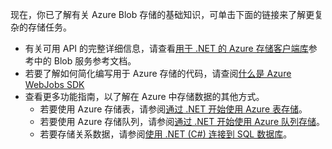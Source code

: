
现在，你已了解有关 Azure Blob 存储的基础知识，可单击下面的链接来了解更复杂的存储任务。

* 有关可用 API 的完整详细信息，请查看[用于 .NET 的 Azure 存储客户端库](http://go.microsoft.com/fwlink/?LinkID=390731)参考中的 Blob 服务参考文档。
* 若要了解如何简化编写用于 Azure 存储的代码，请查阅[什么是 Azure WebJobs SDK](../articles/app-service-web/websites-dotnet-webjobs-sdk.md)
* 查看更多功能指南，以了解在 Azure 中存储数据的其他方式。
  * 若要使用 Azure 存储表，请参阅[通过 .NET 开始使用 Azure 表存储](../articles/storage/storage-dotnet-how-to-use-tables.md)。
  * 若要使用 Azure 存储队列，请参阅[通过 .NET 开始使用 Azure 队列存储](../articles/storage/storage-dotnet-how-to-use-queues.md)。
  * 若要存储关系数据，请参阅[使用 .NET (C#) 连接到 SQL 数据库](../articles/sql-database/sql-database-develop-dotnet-simple.md)。

